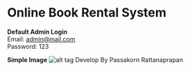 # Online Book Rental System

<b>Default Admin Login</b>
<br/>Email: admin@mail.com
<br/>Password: 123

<b>Simple Image</b>
![alt tag](https://raw.githubusercontent.com/D4rk1ink/Online-Book-Rental-System/master/Simple%20Image/img_1.png)
 Develop By Passakorn Rattanaprapan


